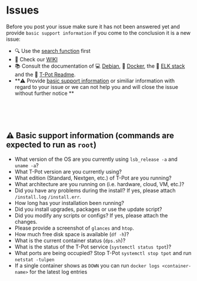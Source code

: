 # Issues

Before you post your issue make sure it has not been answered yet and provide `basic support information` if you come to the conclusion it is a new issue:
- 🔍 Use the [search function](https://github.com/dtag-dev-sec/tpotce/issues?utf8=%E2%9C%93&q=) first
- 🧐 Check our [WIKI](https://github.com/dtag-dev-sec/tpotce/wiki)
- 📚 Consult the documentation of 💻 [Debian](https://www.debian.org/doc/), 🐳 [Docker](https://docs.docker.com/), the 🦌 [ELK stack](https://www.elastic.co/guide/index.html) and the 🍯 [T-Pot Readme](https://github.com/dtag-dev-sec/tpotce/blob/master/README.md).
- **⚠️ Provide [basic support information](#info) or similiar information with regard to your issue or we can not help you and will close the issue without further notice **

<br>
<br>
<br>

<a name="info"></a>
## ⚠️ Basic support information (commands are expected to run as `root`)

- What version of the OS are you currently using `lsb_release -a` and `uname -a`?
- What T-Pot version are you currently using?
- What edition (Standard, Nextgen, etc.) of T-Pot are you running?
- What architecture are you running on (i.e. hardware, cloud, VM, etc.)?
- Did you have any problems during the install? If yes, please attach `/install.log` `/install.err`.
- How long has your installation been running?
- Did you install upgrades, packages or use the update script?
- Did you modify any scripts or configs? If yes, please attach the changes.
- Please provide a screenshot of `glances` and `htop`.
- How much free disk space is available (`df -h`)?
- What is the current container status (`dps.sh`)?
- What is the status of the T-Pot service (`systemctl status tpot`)?
- What ports are being occupied? Stop T-Pot `systemctl stop tpot` and run `netstat -tulpen`
- If a single container shows as `DOWN` you can run `docker logs <container-name>` for the latest log entries
